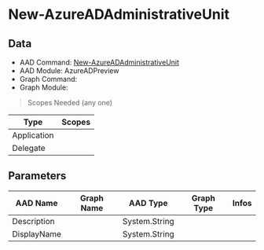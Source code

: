 # New-AzureADAdministrativeUnit

## Data

+ AAD Command: [New-AzureADAdministrativeUnit](https://docs.microsoft.com/en-us/powershell/module/AzureAD/New-AzureADAdministrativeUnit?view=azureadps-2.0-preview)
+ AAD Module: AzureADPreview
+ Graph Command: 
+ Graph Module: 

> Scopes Needed (any one)

|Type|Scopes|
|---|---|
|Application||
|Delegate||

## Parameters

|AAD Name|Graph Name|AAD Type|Graph Type|Infos|
|---|---|---|---|---|
|Description||System.String|||
|DisplayName||System.String|||

